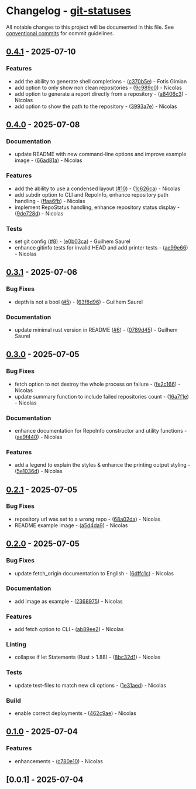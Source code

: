 # Changelog - [git-statuses](https://github.com/bircni/git-statuses)

All notable changes to this project will be documented in this file. See [conventional commits](https://www.conventionalcommits.org/) for commit guidelines.

## [0.4.1](https://github.com/bircni/git-statuses/compare/0.4.0..0.4.1) - 2025-07-10

### Features

- add the ability to generate shell completions - ([c370b5e](https://github.com/bircni/git-statuses/commit/c370b5e0c5fd2696aaa84fa3b6a9e8d5ef6a0995)) - Fotis Gimian
- add option to only show non clean repositories - ([9c989c0](https://github.com/bircni/git-statuses/commit/9c989c0b8b3b94549339b5256cdc28d7b6b8f50a)) - Nicolas
- add option to generate a report directly from a repository - ([a8406c3](https://github.com/bircni/git-statuses/commit/a8406c3acebd45aad8d42244495175dfd00cfa97)) - Nicolas
- add option to show the path to the repository - ([3993a7e](https://github.com/bircni/git-statuses/commit/3993a7eb7d5d549a94d32efe60c81a4cc05cf81e)) - Nicolas

## [0.4.0](https://github.com/bircni/git-statuses/compare/0.3.1..0.4.0) - 2025-07-08

### Documentation

- update README with new command-line options and improve example image - ([66ad81a](https://github.com/bircni/git-statuses/commit/66ad81a737652b95a2fad6095a57cecf3501d7d8)) - Nicolas

### Features

- add the ability to use a condensed layout ([#10](https://github.com/bircni/git-statuses/issues/10)) - ([1c626ca](https://github.com/bircni/git-statuses/commit/1c626ca0b423b45ffbe6db05df4fb630f1f3d843)) - Nicolas
- add subdir option to CLI and RepoInfo, enhance repository path handling - ([ffaa6fb](https://github.com/bircni/git-statuses/commit/ffaa6fbbfdff468a11c49c5c5ff0aba9f7f67d27)) - Nicolas
- implement RepoStatus handling, enhance repository status display - ([9de728d](https://github.com/bircni/git-statuses/commit/9de728d99d2f0fc76d115d0a632d9e2bdf27239b)) - Nicolas

### Tests

- set git config ([#8](https://github.com/bircni/git-statuses/issues/8)) - ([e0b03ca](https://github.com/bircni/git-statuses/commit/e0b03ca9677759b803970280c8840a44da0df8d8)) - Guilhem Saurel
- enhance gitinfo tests for invalid HEAD and add printer tests - ([ae99e66](https://github.com/bircni/git-statuses/commit/ae99e66846752dcf7f28a71b13e360bd6d2e57d1)) - Nicolas

## [0.3.1](https://github.com/bircni/git-statuses/compare/0.3.0..0.3.1) - 2025-07-06

### Bug Fixes

- depth is not a bool ([#5](https://github.com/bircni/git-statuses/issues/5)) - ([63f8d96](https://github.com/bircni/git-statuses/commit/63f8d9625feab551de4f7baf3e327b06f79b219f)) - Guilhem Saurel

### Documentation

- update minimal rust version in README ([#6](https://github.com/bircni/git-statuses/issues/6)) - ([0789d45](https://github.com/bircni/git-statuses/commit/0789d450554b7d5f30a38033f0b3a1640a68929d)) - Guilhem Saurel

## [0.3.0](https://github.com/bircni/git-statuses/compare/0.2.1..0.3.0) - 2025-07-05

### Bug Fixes

- fetch option to not destroy the whole process on failure - ([fe2c166](https://github.com/bircni/git-statuses/commit/fe2c166f74ccdb20bae0f8e146750017bcfe7f30)) - Nicolas
- update summary function to include failed repositories count - ([16a7f1e](https://github.com/bircni/git-statuses/commit/16a7f1ef8d7c4649154b1fbc78b094d60c57e307)) - Nicolas

### Documentation

- enhance documentation for RepoInfo constructor and utility functions - ([ae9f440](https://github.com/bircni/git-statuses/commit/ae9f44095dca59531abfa9bdc4257236acc026d9)) - Nicolas

### Features

- add a legend to explain the styles & enhance the printing output styling - ([5e1036d](https://github.com/bircni/git-statuses/commit/5e1036dd306066fad8ac5ab863ba01994935a985)) - Nicolas

## [0.2.1](https://github.com/bircni/git-statuses/compare/0.2.0..0.2.1) - 2025-07-05

### Bug Fixes

- repository url was set to a wrong repo - ([68a02da](https://github.com/bircni/git-statuses/commit/68a02da391d0edc42fcd81eaca3204c137b03cc3)) - Nicolas
- README example image - ([a5d4da9](https://github.com/bircni/git-statuses/commit/a5d4da9c41842d81a232abe94ce99c6d4bb8a745)) - Nicolas

## [0.2.0](https://github.com/bircni/git-statuses/compare/0.1.0..0.2.0) - 2025-07-05

### Bug Fixes

- update fetch_origin documentation to English - ([6dffc1c](https://github.com/bircni/git-statuses/commit/6dffc1c7e1829a7d68ea527ea89915f34ad421d9)) - Nicolas

### Documentation

- add image as example - ([2368975](https://github.com/bircni/git-statuses/commit/2368975b09f133c18299b09137e21147c709f2c2)) - Nicolas

### Features

- add fetch option to CLI - ([ab89ee2](https://github.com/bircni/git-statuses/commit/ab89ee2247483002cbf137cca5f3c94835fa6941)) - Nicolas

### Linting

- collapse if let Statements (Rust > 1.88) - ([8bc32d1](https://github.com/bircni/git-statuses/commit/8bc32d1bd47d2a9e48f1408a9137213bae925912)) - Nicolas

### Tests

- update test-files to match new cli options - ([1e31aed](https://github.com/bircni/git-statuses/commit/1e31aed7984ab8a2a9118138d6a1511e060e1e30)) - Nicolas

### Build

- enable correct deployments - ([462c9ae](https://github.com/bircni/git-statuses/commit/462c9ae71c957b72ec276a45a0f84cb653c7b047)) - Nicolas

## [0.1.0](https://github.com/bircni/git-statuses/compare/0.0.1..0.1.0) - 2025-07-04

### Features

- enhancements - ([c780e10](https://github.com/bircni/git-statuses/commit/c780e1031ef1c0f577f46a2f2470e1e91e0412ca)) - Nicolas

## [0.0.1] - 2025-07-04
<!-- generated by git-cliff -->

